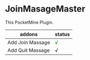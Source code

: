 # JoinMasageMaster
This PocketMine Plugin.

| addons  | status |
| ------------- | ------------- |
| Add Join Massage  | <span style="color: green"> √ </span>  |
| Add Quit Massage | √  |

